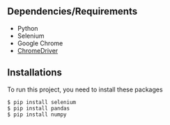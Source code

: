 ## Dependencies/Requirements
* Python
* Selenium
* Google Chrome
* [ChromeDriver]("https://chromedriver.storage.googleapis.com/index.html?path=83.0.4103.39/")

## Installations
To run this project, you need to install these packages

```
$ pip install selenium
$ pip install pandas
$ pip install numpy
```